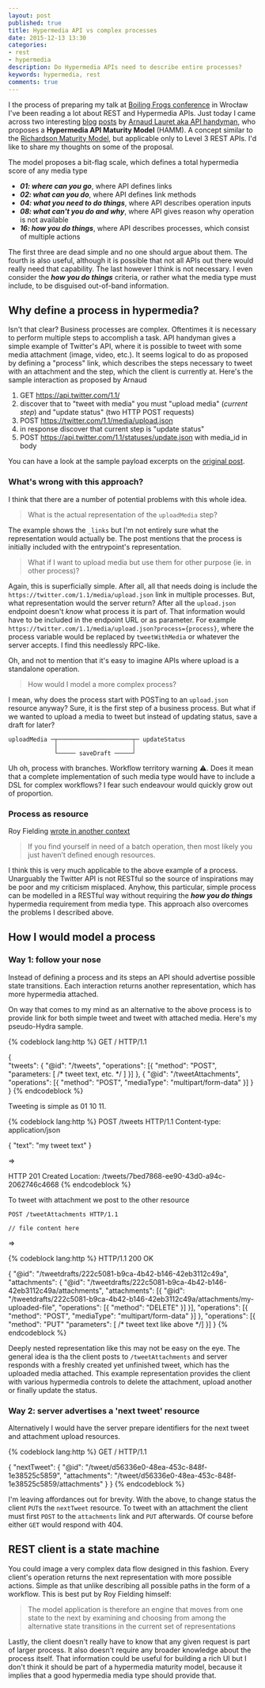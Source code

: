 ```yaml
---
layout: post
published: true
title: Hypermedia API vs complex processes
date: 2015-12-13 13:30
categories:
- rest
- hypermedia
description: Do Hypermedia APIs need to describe entire processes?
keywords: hypermedia, rest
comments: true
---
```


I the process of preparing my talk at [Boiling Frogs conference][frogs] in Wrocław I've been reading a lot about REST 
and Hypermedia APIs. Just today I came across two interesting [blog][HAMM1] [posts][HAMM2] by [Arnaud Lauret aka API handyman][twitter], 
who proposes a **Hypermedia API Maturity Model** (HAMM). A concept similar to the [Richardson Maturity Model][RMM], but 
applicable only to Level 3 REST APIs. I'd like to share my thoughts on some of the proposal.

<!--more-->

The model proposes a bit-flag scale, which defines a total hypermedia score of any media type
 
* ***01: where can you go***, where API defines links
* ***02: what can you do***, where API defines link methods
* ***04: what you need to do things***, where API describes operation inputs
* ***08: what can't you do and why***, where API gives reason why operation is not available
* ***16: how you do things***, where API describes processes, which consist of multiple actions

The first three are dead simple and no one should argue about them. The fourth is also useful, although it is possible
that not all APIs out there would really need that capability. The last however I think is not necessary. I even consider
the ***how you do things*** criteria, or rather what the media type must include, to be disguised out-of-band information.

## Why define a process in hypermedia?

Isn't that clear? Business processes are complex. Oftentimes it is necessary to perform multiple steps to accomplish a
task. API handyman gives a simple example of Twitter's API, where it is possible to tweet with some media attachment 
(image, video, etc.). It seems logical to do as proposed by defining a "process" link, which describes the steps necessary
to tweet with an attachment and the step, which the client is currently at. Here's the sample interaction as proposed by
Arnaud

1. GET https://api.twitter.com/1.1/
1. discover that to "tweet with media" you must "upload media" (*current step*) and "update status" (two HTTP POST requests)
1. POST https://twitter.com/1.1/media/upload.json
1. in response discover that current step is "update status"
1. POST https://api.twitter.com/1.1/statuses/update.json with media_id in body

You can have a look at the sample payload excerpts on the [original post][HAMM2].

### What's wrong with this approach?

I think that there are a number of potential problems with this whole idea. 

> What is the actual representation of the `uploadMedia` step?
 
The example shows the `_links` but I'm not entirely sure what the representation would actually be. The post mentions 
that the process is initially included with the entrypoint's representation.

> What if I want to upload media but use them for other purpose (ie. in other process)?

Again, this is superficially simple. After all, all that needs doing is include the `https://twitter.com/1.1/media/upload.json`
link in multiple processes. But, what representation would the server return? After all the `upload.json` endpoint doesn't
*know* what process it is part of. That information would have to be included in the endpoint URL or as parameter. For
example `https://twitter.com/1.1/media/upload.json?process={process}`, where the process variable would be replaced by
`tweetWithMedia` or whatever the server accepts. I find this needlessly RPC-like.

Oh, and not to mention that it's easy to imagine APIs where upload is a standalone operation.

> How would I model a more complex process?

I mean, why does the process start with POSTing to an `upload.json` resource anyway? Sure, it is the first step of a business
process. But what if we wanted to upload a media to tweet but instead of updating status, save a draft for later? 

```
uploadMedia ─┬─────────────────────┬─ updateStatus
             │                     │
             └───── saveDraft ─────┘
```

Uh oh, process with branches. Workflow territory warning :warning:. Does it mean that a complete implementation of such 
media type would have to include a DSL for complex workflows? I fear such endeavour would quickly grow out of proportion.

### Process as resource

Roy Fielding [wrote in another context](http://roy.gbiv.com/untangled/2008/rest-apis-must-be-hypertext-driven#comment-743) 

> If you find yourself in need of a batch operation,
> then most likely you just haven’t defined enough resources.

I think this is very much applicable to the above example of a process. Unarguably the Twitter API is not RESTful so the
source of inspirations may be poor and my criticism misplaced. Anyhow, this particular, simple process can be modelled 
in a RESTful way without requiring the ***how you do things*** hypermedia requirement from media type. This approach also
overcomes the problems I described above.
 
## How I would model a process

### Way 1: follow your nose

Instead of defining a process and its steps an API should advertise possible state transitions. Each interaction returns
another representation, which has more hypermedia attached. 

On way that comes to my mind as an alternative to the above process is to provide link for both simple tweet and tweet
with attached media. Here's my pseudo-Hydra sample.
 
{% codeblock lang:http %}
GET / HTTP/1.1

{  
  "tweets": {
    "@id": "/tweets",
    "operations": [{
      "method": "POST",
      "parameters: [ /* tweet text, etc. */ ]
   }]
  }, {
    "@id": "/tweetAttachments", 
    "operations": [{
      "method": "POST",
      "mediaType": "multipart/form-data"
    }]
  }
}
{% endcodeblock %}

Tweeting is simple as 01 10 11.

{% codeblock lang:http %}
POST /tweets HTTP/1.1
Content-type: application/json

{
  "text": "my tweet text"
}

=>

HTTP 201 Created
Location: /tweets/7bed7868-ee90-43d0-a94c-2062746c4668
{% endcodeblock %}

To tweet with attachment we post to the other resource

``` http
POST /tweetAttachments HTTP/1.1

// file content here

```

=>

{% codeblock lang:http %}
HTTP/1.1 200 OK

{
  "@id": "/tweetdrafts/222c5081-b9ca-4b42-b146-42eb3112c49a",
  "attachments": {
    "@id": "/tweetdrafts/222c5081-b9ca-4b42-b146-42eb3112c49a/attachments",
    "attachments": [{
      "@id": "/tweetdrafts/222c5081-b9ca-4b42-b146-42eb3112c49a/attachments/my-uploaded-file",
      "operations": [{
        "method": "DELETE"
      }]
    }],
    "operations": [{
      "method": "POST",
      "mediaType": "multipart/form-data"
    }]
  },
  "operations": [{
    "method": "PUT"
    "parameters": [ /* tweet text like above */]
  }]
}
{% endcodeblock %}

Deeply nested representation like this may not be easy on the eye. The general idea is tha the client posts to `/tweetAttachments`
and server responds with a freshly created yet unfinished tweet, which has the uploaded media attached. This example 
representation provides the client with various hypermedia controls to delete the attachment, upload another or finally
update the status. 

### Way 2: server advertises a 'next tweet' resource

Alternatively I would have the server prepare identifiers for the next tweet and attachment upload resources.

{% codeblock lang:http %}
GET / HTTP/1.1

{
  "nextTweet": {
    "@id": "/tweet/d56336e0-48ea-453c-848f-1e38525c5859",
    "attachments": "/tweet/d56336e0-48ea-453c-848f-1e38525c5859/attachments"
  }
}
{% endcodeblock %}

I'm leaving affordances out for brevity. With the above, to change status the client `PUT`s the `nextTweet` resource.
To tweet with an attachment the client must first `POST` to the `attachments` link and `PUT` afterwards. Of course before
either `GET` would respond with 404.

## REST client is a state machine

You could image a very complex data flow designed in this fashion. Every client's operation returns the next representation
with more possible actions. Simple as that unlike describing all possible paths in the form of a workflow. This is best
put by Roy Fielding himself:

> The model application is therefore an engine that moves from one state to the next 
> by examining and choosing from among the alternative state transitions
> in the current set of representations

Lastly, the client doesn't really have to know that any given request is part of larger process. It also doesn't require any 
broader knowledge about the process itself. That information could be useful for building a rich UI but I don't think it
should be part of a hypermedia maturity model, because it implies that a good hypermedia media type should provide that.

[frogs]: http://boilingfrogs.pl/schedule/hateoas-as-if-you-meant-it/
[HAMM1]: http://apihandyman.io/hypermedia-api-maturity-model-part-i-hypermedia-ness/
[HAMM2]: http://apihandyman.io/hypermedia-api-maturity-model-part-ii-the-missing-links/
[twitter]: https://twitter.com/apihandyman
[RMM]: http://martinfowler.com/articles/richardsonMaturityModel.html
